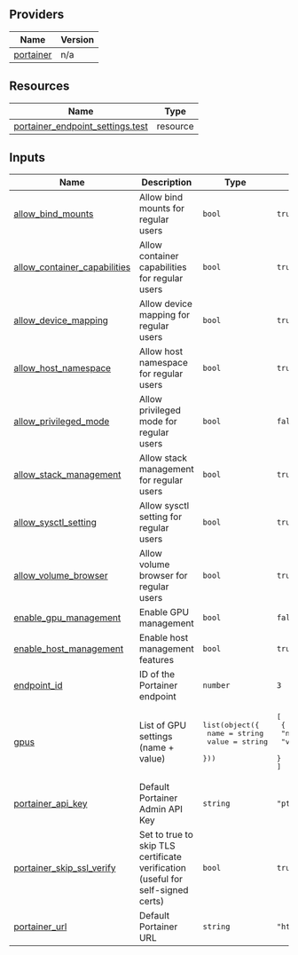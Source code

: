 <!-- BEGIN_TF_DOCS -->


## Providers

| Name | Version |
|------|---------|
| <a name="provider_portainer"></a> [portainer](#provider\_portainer) | n/a |

## Resources

| Name | Type |
|------|------|
| [portainer_endpoint_settings.test](https://registry.terraform.io/providers/portainer/portainer/latest/docs/resources/endpoint_settings) | resource |

## Inputs

| Name | Description | Type | Default | Required |
|------|-------------|------|---------|:--------:|
| <a name="input_allow_bind_mounts"></a> [allow\_bind\_mounts](#input\_allow\_bind\_mounts) | Allow bind mounts for regular users | `bool` | `true` | no |
| <a name="input_allow_container_capabilities"></a> [allow\_container\_capabilities](#input\_allow\_container\_capabilities) | Allow container capabilities for regular users | `bool` | `true` | no |
| <a name="input_allow_device_mapping"></a> [allow\_device\_mapping](#input\_allow\_device\_mapping) | Allow device mapping for regular users | `bool` | `true` | no |
| <a name="input_allow_host_namespace"></a> [allow\_host\_namespace](#input\_allow\_host\_namespace) | Allow host namespace for regular users | `bool` | `true` | no |
| <a name="input_allow_privileged_mode"></a> [allow\_privileged\_mode](#input\_allow\_privileged\_mode) | Allow privileged mode for regular users | `bool` | `false` | no |
| <a name="input_allow_stack_management"></a> [allow\_stack\_management](#input\_allow\_stack\_management) | Allow stack management for regular users | `bool` | `true` | no |
| <a name="input_allow_sysctl_setting"></a> [allow\_sysctl\_setting](#input\_allow\_sysctl\_setting) | Allow sysctl setting for regular users | `bool` | `true` | no |
| <a name="input_allow_volume_browser"></a> [allow\_volume\_browser](#input\_allow\_volume\_browser) | Allow volume browser for regular users | `bool` | `true` | no |
| <a name="input_enable_gpu_management"></a> [enable\_gpu\_management](#input\_enable\_gpu\_management) | Enable GPU management | `bool` | `false` | no |
| <a name="input_enable_host_management"></a> [enable\_host\_management](#input\_enable\_host\_management) | Enable host management features | `bool` | `true` | no |
| <a name="input_endpoint_id"></a> [endpoint\_id](#input\_endpoint\_id) | ID of the Portainer endpoint | `number` | `3` | no |
| <a name="input_gpus"></a> [gpus](#input\_gpus) | List of GPU settings (name + value) | <pre>list(object({<br/>    name  = string<br/>    value = string<br/>  }))</pre> | <pre>[<br/>  {<br/>    "name": "nvidia",<br/>    "value": "gpu0"<br/>  }<br/>]</pre> | no |
| <a name="input_portainer_api_key"></a> [portainer\_api\_key](#input\_portainer\_api\_key) | Default Portainer Admin API Key | `string` | `"ptr_xrP7XWqfZEOoaCJRu5c8qKaWuDtVc2Zb07Q5g22YpS8="` | no |
| <a name="input_portainer_skip_ssl_verify"></a> [portainer\_skip\_ssl\_verify](#input\_portainer\_skip\_ssl\_verify) | Set to true to skip TLS certificate verification (useful for self-signed certs) | `bool` | `true` | no |
| <a name="input_portainer_url"></a> [portainer\_url](#input\_portainer\_url) | Default Portainer URL | `string` | `"https://localhost:9443"` | no |
<!-- END_TF_DOCS -->